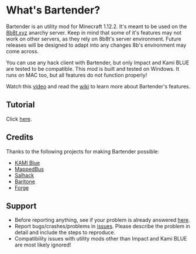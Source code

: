 # What's Bartender?
Bartender is an utility mod for Minecraft 1.12.2. It's meant to be used on the [8b8t.xyz](https://www.8b8t.xyz/) anarchy server. Keep in mind that some of it's features may not work on other servers, as they rely on 8b8t's server environment. Future releases will be designed to adapt into any changes 8b's environment may come across.

You can use any hack client with Bartender, but only Impact and Kami BLUE are tested to be compatible. This mod is built and tested on Windows. It runs on MAC too, but all features do not function properly!

Watch this [video](https://www.youtube.com/watch?v=X0bfymdt9vI) and read the [wiki](https://github.com/DrunkShulker/Bartender/wiki) to learn more about Bartender's features.

## Tutorial
Click [here](https://github.com/DrunkShulker/Bartender/wiki).

## Credits
Thanks to the following projects for making Bartender possible:
- [KAMI Blue](https://github.com/kami-blue/client)
- [MappedBus](https://github.com/caplogic/Mappedbus)
- [Salhack](https://github.com/ionar2/salhack)
- [Baritone](https://github.com/cabaletta/baritone)
- [Forge](https://files.minecraftforge.net/)

## Support
- Before reporting anything, see if your problem is already answered [here](https://github.com/DrunkShulker/Bartender/wiki/Known-issues-and-solutions).
- Report bugs/crashes/problems in [issues](https://github.com/DrunkShulker/Bartender/issues). Please describe the problem in detail and include the steps to reproduce.
- Compatibility issues with utility mods other than Impact and Kami BLUE are most likely ignored!
